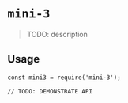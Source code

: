 # `mini-3`

> TODO: description

## Usage

```
const mini3 = require('mini-3');

// TODO: DEMONSTRATE API
```
